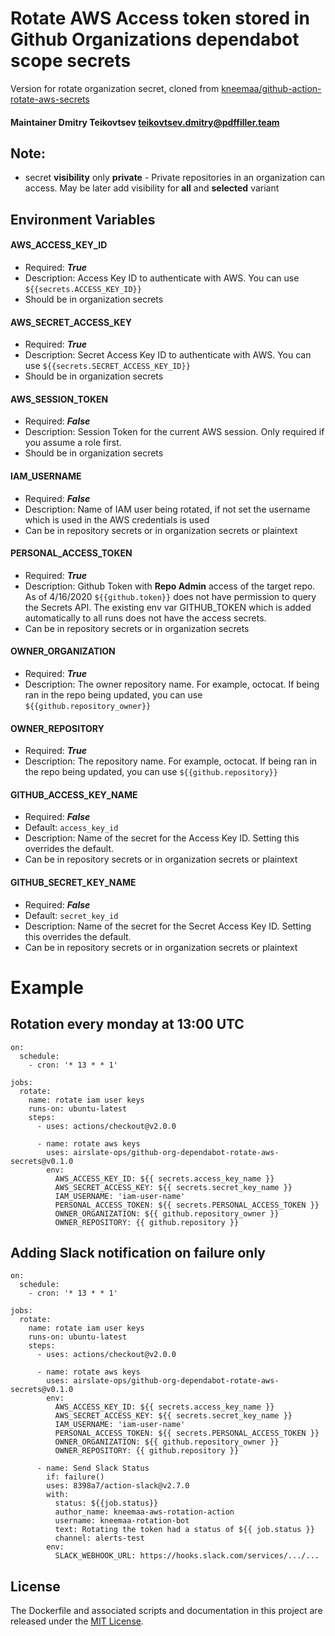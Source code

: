 # Rotate AWS Access token stored in Github Organizations dependabot scope secrets

Version for rotate organization secret, cloned from [kneemaa/github-action-rotate-aws-secrets](https://github.com/kneemaa/github-action-rotate-aws-secrets)

#### Maintainer Dmitry Teikovtsev <teikovtsev.dmitry@pdffiller.team>

## Note:
- secret **visibility** only **private** - Private repositories in an organization can access. May be later add visibility for **all** and **selected** variant

## Environment Variables
#### AWS_ACCESS_KEY_ID
- Required: ***True***
- Description: Access Key ID to authenticate with AWS. You can use `${{secrets.ACCESS_KEY_ID}}`
- Should be in organization secrets

#### AWS_SECRET_ACCESS_KEY
- Required: ***True***
- Description: Secret Access Key ID to authenticate with AWS. You can use `${{secrets.SECRET_ACCESS_KEY_ID}}`
- Should be in organization secrets

#### AWS_SESSION_TOKEN
- Required: ***False***
- Description: Session Token for the current AWS session. Only required if you assume a role first.
- Should be in organization secrets

#### IAM_USERNAME
- Required: ***False***
- Description: Name of IAM user being rotated, if not set the username which is used in the AWS credentials is used
- Can be in repository secrets or in organization secrets or plaintext

#### PERSONAL_ACCESS_TOKEN
- Required: ***True***
- Description: Github Token with **Repo Admin** access of the target repo. As of 4/16/2020 `${{github.token}}` does not have permission to query the Secrets API. The existing env var GITHUB_TOKEN which is added automatically to all runs does not have the access secrets.
- Can be in repository secrets or in organization secrets

#### OWNER_ORGANIZATION
- Required: ***True***
- Description: The owner repository name. For example, octocat. If being ran in the repo being updated, you can use `${{github.repository_owner}}`

#### OWNER_REPOSITORY
- Required: ***True***
- Description: The repository name. For example, octocat. If being ran in the repo being updated, you can use `${{github.repository}}`

#### GITHUB_ACCESS_KEY_NAME
- Required: ***False***
- Default: `access_key_id`
- Description: Name of the secret for the Access Key ID. Setting this overrides the default.
- Can be in repository secrets or in organization secrets or plaintext

#### GITHUB_SECRET_KEY_NAME
- Required: ***False***
- Default: `secret_key_id`
- Description: Name of the secret for the Secret Access Key ID. Setting this overrides the default.
- Can be in repository secrets or in organization secrets or plaintext

# Example
## Rotation every monday at 13:00 UTC
```
on:
  schedule:
    - cron: '* 13 * * 1'

jobs:
  rotate:
    name: rotate iam user keys
    runs-on: ubuntu-latest
    steps:
      - uses: actions/checkout@v2.0.0

      - name: rotate aws keys
        uses: airslate-ops/github-org-dependabot-rotate-aws-secrets@v0.1.0
        env:
          AWS_ACCESS_KEY_ID: ${{ secrets.access_key_name }}
          AWS_SECRET_ACCESS_KEY: ${{ secrets.secret_key_name }}
          IAM_USERNAME: 'iam-user-name'
          PERSONAL_ACCESS_TOKEN: ${{ secrets.PERSONAL_ACCESS_TOKEN }}
          OWNER_ORGANIZATION: ${{ github.repository_owner }}
          OWNER_REPOSITORY: {{ github.repository }}
```

## Adding Slack notification on failure only
```
on:
  schedule:
    - cron: '* 13 * * 1'

jobs:
  rotate:
    name: rotate iam user keys
    runs-on: ubuntu-latest
    steps:
      - uses: actions/checkout@v2.0.0

      - name: rotate aws keys
        uses: airslate-ops/github-org-dependabot-rotate-aws-secrets@v0.1.0
        env:
          AWS_ACCESS_KEY_ID: ${{ secrets.access_key_name }}
          AWS_SECRET_ACCESS_KEY: ${{ secrets.secret_key_name }}
          IAM_USERNAME: 'iam-user-name'
          PERSONAL_ACCESS_TOKEN: ${{ secrets.PERSONAL_ACCESS_TOKEN }}
          OWNER_ORGANIZATION: ${{ github.repository_owner }}
          OWNER_REPOSITORY: {{ github.repository }}

      - name: Send Slack Status
        if: failure()
        uses: 8398a7/action-slack@v2.7.0
        with:
          status: ${{job.status}}
          author_name: kneemaa-aws-rotation-action
          username: kneemaa-rotation-bot
          text: Rotating the token had a status of ${{ job.status }}
          channel: alerts-test
        env:
          SLACK_WEBHOOK_URL: https://hooks.slack.com/services/.../...
```
## License
The Dockerfile and associated scripts and documentation in this project are released under the [MIT License](LICENSE).
